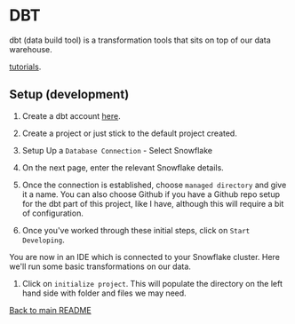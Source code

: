 # DBT

dbt (data build tool) is a transformation tools that sits on top of our data warehouse.

[tutorials](https://docs.getdbt.com/docs/dbt-cloud/cloud-quickstart).

## Setup (development)

1. Create a dbt account [here](https://www.getdbt.com/signup/).

1. Create a project or just stick to the default project created.

1. Setup Up a `Database Connection` - Select Snowflake

1. On the next page, enter the relevant Snowflake details. 

1. Once the connection is established, choose `managed directory` and give it a name. You can also choose Github if you have a Github repo setup for the dbt part of this project, like I have, although this will require a bit of configuration.

1. Once you've worked through these initial steps, click on `Start Developing`.

You are now in an IDE which is connected to your Snowflake cluster. Here we'll run some basic transformations on our data.

1. Click on `initialize project`. This will populate the directory on the left hand side with folder and files we may need.

[Back to main README](../README.md)
